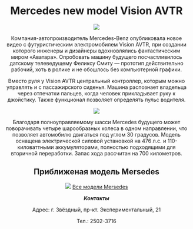 <html>
    <header>
  <h1> Mercedes new model Vision AVTR </h1>
  <img src="https://dailystorm.ru/media/images/2020/09/29/843a1336-4b8d-412c-a97d-d1369d440730.jpg"/>
 <p>Компания-автопроизводитель Mercedes-Benz опубликовала новое видео с футуристическим электромобилем Vision AVTR, при создании которого инженеры и дизайнеры вдохновлялись фантастическим миром «Аватара». Опробовать машину будущего посчастливилось датскому телеведущему Феликсу Смиту — прототип действительно рабочий, хоть в ролике и не обошлось без компьютерной графики.</p>
 <p>Вместо руля у Vision AVTR центральный контроллер, которым можно управлять и с пассажирского сиденья. Машина распознает владельца через отпечатки пальцев, когда человек прикладывает руку к джойстику. Также функционал позволяет определять пульс водителя.</p>
 <img src="https://img.drive.ru/i/0/5e1849c3ec05c4302e0000ac.jpeg"/>
<p>  Благодаря полноуправляемому шасси Mercedes будущего может поворачивать четыре шарообразных колеса в одном направлении, что позволяет автомобилю двигаться под углом 30 градусов. Модель оснащена электрической силовой установкой на 476 л.с. и 110-киловаттными аккумуляторами, полностью подходящими для вторичной переработки. Запас хода рассчитан на 700 километров.</p>
<h2> Приближеная модель Mersedes </h2>
<img src="https://upload.wikimedia.org/wikipedia/commons/thumb/6/64/Mercedes-Benz_AMG_Vision_Gran_Turismo_LA.jpg/1024px-Mercedes-Benz_AMG_Vision_Gran_Turismo_LA.jpg"/>
<a href="http://www.motorpage.ru/MercedesBenz/"> Все модели Mersedes</a>
<footer>
            <p id="contacts"><b><i>Контакты</i></b></p>
            <p>Адрес: г. Звёздный, пр-кт. Экспериментальный, 21</p>
            <p>Тел.: 2502-3716</p>
        </footer>
       </header>
        </html>

 





  

